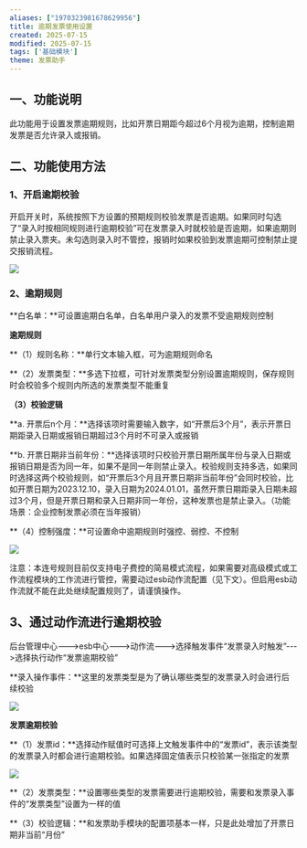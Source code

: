 ```yaml
---
aliases: ["1970323981678629956"]
title: 逾期发票使用设置
created: 2025-07-15
modified: 2025-07-15
tags: ['基础模块']
theme: 发票助手
---
```


## 一、功能说明

此功能用于设置发票逾期规则，比如开票日期距今超过6个月视为逾期，控制逾期发票是否允许录入或报销。

## 二、功能使用方法

### 1、开启逾期校验

开启开关时，系统按照下方设置的预期规则校验发票是否逾期。如果同时勾选了“录入时按相同规则进行逾期校验”可在发票录入时就校验是否逾期，如果逾期则禁止录入票夹。未勾选则录入时不管控，报销时如果校验到发票逾期可控制禁止提交报销流程。

![](https://myhelpdoc.oss-cn-heyuan.aliyuncs.com/mdimages/f8221b3e78ff86b794b41653fd2b6833.jpg)

###

### 2、逾期规则

**白名单：**可设置逾期白名单，白名单用户录入的发票不受逾期规则控制

**逾期规则**

**（1）规则名称：**单行文本输入框，可为逾期规则命名

**（2）发票类型：**多选下拉框，可针对发票类型分别设置逾期规则，保存规则时会校验多个规则内所选的发票类型不能重复

**（3）校验逻辑**

**a. 开票后n个月：**选择该项时需要输入数字，如“开票后3个月”，表示开票日期距录入日期或报销日期超过3个月时不可录入或报销

**b. 开票日期非当前年份：**选择该项时只校验开票日期所属年份与录入日期或报销日期是否为同一年，如果不是同一年则禁止录入。校验规则支持多选，如果同时选择这两个校验规则，如“开票后3个月且开票日期非当前年份”会同时校验，比如开票日期为2023.12.10，录入日期为2024.01.01，虽然开票日期距录入日期未超过3个月，但是开票日期和录入日期非同一年份，这种发票也是禁止录入。（功能场景：企业控制发票必须在当年报销）

**（4）控制强度：**可设置命中逾期规则时强控、弱控、不控制

![](https://myhelpdoc.oss-cn-heyuan.aliyuncs.com/mdimages/d6388a96a1a7fd85b5efff176dec64d0.jpg)

注意：本连号规则目前仅支持电子费控的简易模式流程，如果需要对高级模式或工作流程模块的工作流进行管控，需要动过esb动作流配置（见下文）。但启用esb动作流就不能在此处继续配置规则了，请谨慎操作。

##

## **3、通过动作流进行逾期校验**

后台管理中心--->esb中心--->动作流--->选择触发事件“发票录入时触发”--->选择执行动作“发票逾期校验”

**录入操作事件：**这里的发票类型是为了确认哪些类型的发票录入时会进行后续校验

![](https://myhelpdoc.oss-cn-heyuan.aliyuncs.com/mdimages/857c9ea01bd7bc630877c0f6d88544d9.jpg)

**发票逾期校验**

**（1）发票id：**选择动作赋值时可选择上文触发事件中的“发票id”，表示该类型的发票录入时都会进行逾期校验。如果选择固定值表示只校验某一张指定的发票

![](https://myhelpdoc.oss-cn-heyuan.aliyuncs.com/mdimages/82268351a5e145a0c926f1c31e36fe2b.jpg)

**（2）发票类型：**设置哪些类型的发票需要进行逾期校验，需要和发票录入事件的“发票类型”设置为一样的值

**（3）校验逻辑：**和发票助手模块的配置项基本一样，只是此处增加了开票日期非当前“月份”

